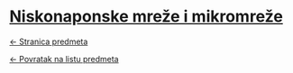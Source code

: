 # [Niskonaponske mreže i mikromreže](https://www.github.com/studosi-fer/NMIM)
[<- Stranica predmeta](https://www.fer.unizg.hr/predmet/nmm)

[<- Povratak na listu predmeta](https://www.github.com/studosi/FER)